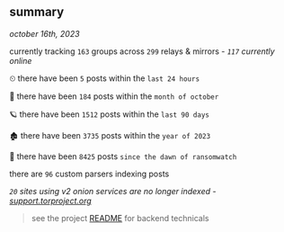 
## summary
_october 16th, 2023_

currently tracking `163` groups across `299` relays & mirrors - _`117` currently online_

⏲ there have been `5` posts within the `last 24 hours`

🦈 there have been `184` posts within the `month of october`

🪐 there have been `1512` posts within the `last 90 days`

🏚 there have been `3735` posts within the `year of 2023`

🦕 there have been `8425` posts `since the dawn of ransomwatch`

there are `96` custom parsers indexing posts

_`20` sites using v2 onion services are no longer indexed - [support.torproject.org](https://support.torproject.org/onionservices/v2-deprecation/)_

> see the project [README](https://github.com/joshhighet/ransomwatch#ransomwatch--) for backend technicals
